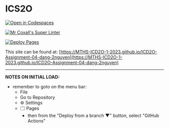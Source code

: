 # ICS2O

[![Open in Codespaces](https://classroom.github.com/assets/launch-codespace-7f7980b617ed060a017424585567c406b6ee15c891e84e1186181d67ecf80aa0.svg)](https://classroom.github.com/open-in-codespaces?assignment_repo_id=14924338)

[![Mr Coxall's Super Linter](https://github.com/MTHS-ICD2O-1-2023/ICD2O-Assignment-04-dang-2nguyen/workflows/Mr%20Coxall's%20Super%20Linter/badge.svg)](https://github.com/MTHS-ICD2O-1-2023/ICD2O-Assignment-04-dang-2nguyen/actions)

[![Deploy Pages](https://github.com/MTHS-ICD2O-1-2023/ICD2O-Assignment-04-dang-2nguyen/workflows/Deploy%20Pages/badge.svg)](https://github.com/MTHS-ICD2O-1-2023/ICD2O-Assignment-04-dang-2nguyen/actions)

This site can be found at: [https://MTHS-ICD2O-1-2023.github.io/ICD2O-Assignment-04-dang-2nguyen](https://MTHS-ICD2O-1-2023.github.io/ICD2O-Assignment-04-dang-2nguyen)

---

**NOTES ON INITIAL LOAD:**
- remember to goto on the menu bar:
  - File
  - Go to Repository
  - ⚙ Settings
  - 🗔 Pages
    - then from the "Deploy from a branch ▼" button, select "GitHub Actions"
